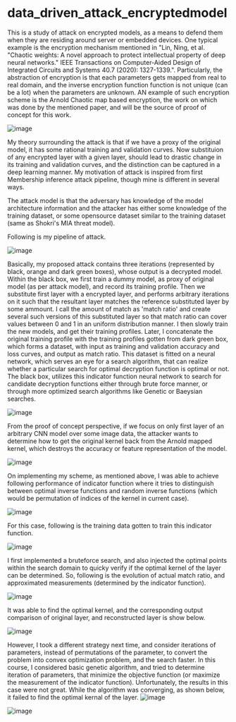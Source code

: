 # data_driven_attack_encryptedmodel

This is a study of attack on encrypted models, as a means to defend them when they are residing around server or embedded devices. One typical example is the encryption mechanism mentioned in "Lin, Ning, et al. "Chaotic weights: A novel approach to protect intellectual property of deep neural networks." IEEE Transactions on Computer-Aided Design of Integrated Circuits and Systems 40.7 (2020): 1327-1339.".
Particularly, the abstraction of encryption is that each parameters gets mapped from real to real domain, and the inverse encryption function function is not unique (can be a lot) when the parameters are unknown. AN example of such encryption scheme is the Arnold Chaotic map based encryption, the work on which was done by the mentioned paper, and will be the source of proof of concept for this work.

![image](https://user-images.githubusercontent.com/47445756/233842611-6713c960-f754-4018-a3e8-aea599637084.png)

My theory surrounding the attack is that if we have a proxy of the original model, it has some rational training and validation curves. Now substituion of any encrypted layer with a given layer, should lead to drastic change in its training and validation curves, and the distinction can be captured in a deep learning manner. My motivation of attack is inspired from first Membership inference attack pipeline, though mine is different in several ways.

The attack model is that the adversary has knowledge of the model architecture information and the attacker has either some knowledge of the training dataset, or some opensource dataset similar to the training dataset (same as Shokri's MIA threat model).

Following is my pipeline of attack.

![image](https://user-images.githubusercontent.com/47445756/233842834-68f2252d-8250-4390-9f4d-2ea0ff08f84e.png)

Basically, my proposed attack contains three iterations (represented by black, orange and dark green boxes), whose output is a decrypted model. Within the black box, we first train a dummy model, as proxy of original model (as per attack model), and record its training profile. Then we substitute first layer with a encrypted layer, and performs arbitrary iterations on it such that the resultant layer matches the reference substituted layer by some ammount. I call the amount of match as 'match ratio' and create several such versions of this substituted layer so that match ratio can cover values between 0 and 1 in an uniform distribution manner. I then slowly train the new models, and get their training profiles. Later, I concatenate the original training profile with the training profiles gotten from dark green box, which forms a dataset, with input as training and validation accuracy and loss curves, and output as match ratio. This dataset is fitted on a neural network, which serves an eye for a search algorithm, that can realize whether a particular search for optimal decryption function is optimal or not.
The black box, utilizes this indicator function neural network to search for candidate decryption functions either through brute force manner, or through more optimized search algorithms like Genetic or Baeysian searches.

![image](https://user-images.githubusercontent.com/47445756/233843449-989b9cad-198f-4195-a093-e36d392b6ea4.png)


From the proof of concept perspective, if we focus on only first layer of an arbitrary CNN model over some image data, the attacker wants to determine how to get the original kernel back from the Arnold mapped kernel, which destroys the accuracy or feature representation of the model.

![image](https://user-images.githubusercontent.com/47445756/233843618-48a97665-560f-4bc1-b836-f19295d31eb4.png)

On implementing my scheme, as mentioned above, I was able to achieve following performance of indicator function where it tries to distinguish between optimal inverse functions and random inverse functions (which would be permutation of indices of the kernel in current case).

![image](https://user-images.githubusercontent.com/47445756/233843720-33b75e0a-3eb5-4388-bd4f-c70f1d7f8bce.png)

For this case, following is the training data gotten to train this indicator function.

![image](https://user-images.githubusercontent.com/47445756/233844040-84532787-05e2-4617-a551-fd45776b1d3a.png)



I first implemented a bruteforce search, and also injected the optimal points within the search domain to quicky verify if the optimal kernel of the layer can be determined. So, following is the evolution of actual match ratio, and approximated measurements (determined by the indicator function).

![image](https://user-images.githubusercontent.com/47445756/233843980-40679a10-e758-48c1-b3cc-7ecd61189400.png)


It was able to find the optimal kernel, and the corresponding output comparison of original layer, and reconstructed layer is show below.

![image](https://user-images.githubusercontent.com/47445756/233844152-78d9a5c5-3141-4a4c-84bd-167bf59ae1a7.png)


However, I took a different strategy next time, and consider iterations of parameters, instead of permutations of the parameter, to convert the problem into convex optimization problem, and the search faster. In this course, I considered basic genetic algorithm, and tried to determine iteration of parameters, that minimize the objective function (or maximize the measurement of the indicator function). Unfortunately, the results in this case were not great. While the algorithm was converging, as shown below, it failed to find the optimal kernal of the layer. 
![image](https://user-images.githubusercontent.com/47445756/233844320-6886c8ee-f095-4337-9ece-ce2fe56dddbf.png)


![image](https://user-images.githubusercontent.com/47445756/233844349-d2f13377-8223-49c9-a9ed-caa9324abafe.png)


